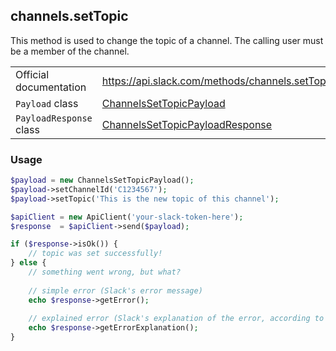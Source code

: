 ## channels.setTopic

This method is used to change the topic of a channel. The calling user must be a member of the channel.

| | |
|-------------------------|-------------------------------------------------------------------------------------------------------------------------------------------------|
| Official documentation  | https://api.slack.com/methods/channels.setTopic                                                                                               |
| `Payload` class         | [ChannelsSetTopicPayload](https://github.com/displayce/slack/blob/master/src/CL/Slack/Payload/ChannelsSetTopicPayload.php)                 |
| `PayloadResponse` class | [ChannelsSetTopicPayloadResponse](https://github.com/displayce/slack/blob/master/src/CL/Slack/Payload/ChannelsSetTopicPayloadResponse.php) |


### Usage

```php
$payload = new ChannelsSetTopicPayload();
$payload->setChannelId('C1234567');
$payload->setTopic('This is the new topic of this channel');

$apiClient = new ApiClient('your-slack-token-here');
$response  = $apiClient->send($payload);

if ($response->isOk()) {
    // topic was set successfully!
} else {
    // something went wrong, but what?
    
    // simple error (Slack's error message)
    echo $response->getError();
    
    // explained error (Slack's explanation of the error, according to the documentation)
    echo $response->getErrorExplanation();
}
```
